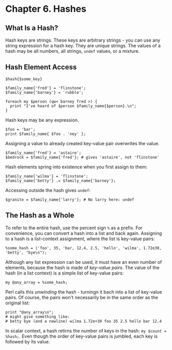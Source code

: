 # Chapter 6. Hashes

## What Is a Hash?

Hash keys are strings. These keys are arbitrary strings - you can use any string expression for a hash key. They are unique strings.
The values of a hash may be all numbers, all strings, `undef` values, or a mixture.

## Hash Element Access

```
$hash{$some_key}
```

```
$family_name{'fred'} = 'flinstone';
$family_name{'barney'} = 'rubble';

foreach my $person (qw< barney fred >) {
  print "I've heard of $person $family_name{$person}.\n";
}
```

Hash keys may be any expression.

```
$foo = 'bar';
print $family_name{ $foo . 'ney' };
```

Assigning a value to already created key-value pair overwrites the value.

```
$family_name{'fred'} = 'astaire';
$bedrock = $family_name{'fred'}; # gives 'astaire', not 'flinstone'
```

Hash elements spring into existence when you first assign to them:

```
$family_name{'wilma'} = 'flinstone';
$family_name{'betty'} .= $family_name{'barney'};
```

Accessing outside the hash gives `undef`:

```
$granite = $family_name{'larry'}; # No larry here: undef
```

## The Hash as a Whole

To refer to the entire hash, use the percent sign `%` as a prefix.
For convenience, you can convert a hash into a list and back again. Assigning to a hash is a list-context assignment, where the list is key-value pairs:

```
%some_hash = ('foo', 35, 'bar, 12.4, 2.5, 'hello', 'wilma', 1.72e30, 'betty', "bye\n");
```

Although any list expression can be used, it must have an even number of elements, because the hash is made of _key-value pairs_.
The value of the hash (in a list context) is a simple list of key-value pairs:
```
my @any_array = %some_hash;
```
Perl calls this _unwinding_ the hash - turningn it bach into a list of key-value pairs. Of course, the pairs won't necessarily be in the same order as the original list:
```
print "@any_array\n";
# might give something like:
# betty bye (and a newline) wilma 1.72e+30 foo 35 2.5 hello bar 12.4
```
In scalar context, a hash retirns the number of keys in the hash: `my $count = %hash;`.
Even though the order of key-value pairs is jumbled, each key is followed by its value.
